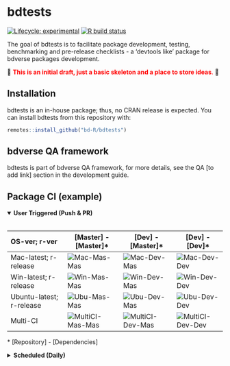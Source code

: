 
<!-- README.md is generated from README.Rmd. Please edit that file -->

# bdtests

<!-- badges: start -->

[![Lifecycle:
experimental](https://img.shields.io/badge/lifecycle-experimental-orange.svg)](https://www.tidyverse.org/lifecycle/#experimental)
[![R build
status](https://github.com/bd-R/bdtests/workflows/R-CMD-check/badge.svg)](https://github.com/bd-R/bdtests/actions)
<!-- badges: end -->

The goal of bdtests is to facilitate package development, testing,
benchmarking and pre-release checklists - a ‘devtools like’ package for
bdverse packages development.  
  
:pencil: <span style="color: red;">**This is an initial draft, just a
basic skeleton and a place to store ideas**.</span> :pencil:

## Installation

bdtests is an in-house package; thus, no CRAN release is expected. You
can install bdtests from this repository with:

``` r
remotes::install_github("bd-R/bdtests")
```

## bdverse QA framework

bdtests is part of bdverse QA framework, for more details, see the QA
\[to add link\] section in the development guide.

## Package CI (example)

<details open>

<summary><b>User Triggered (Push & PR)</b></summary> <br>

| OS-ver; r-ver            | \[Master\] - \[Master\]\*                                                                       | \[Dev\] - \[Master\]\*                                                                                    | \[Dev\] - \[Dev\]\*                                                                                                |
| :----------------------- | ----------------------------------------------------------------------------------------------- | --------------------------------------------------------------------------------------------------------- | ------------------------------------------------------------------------------------------------------------------ |
| Mac-latest; r-release    | ![Mac-Mas-Mas](https://github.com/sunn-e/bddummy/workflows/Mac-Mas-Mas/badge.svg?branch=master) | ![Mac-Dev-Mas](https://github.com/sunn-e/bddummy/workflows/Mac-Dev-Mas/badge.svg?branch=dev)              | ![Mac-Dev-Dev](https://github.com/sunn-e/bddummy/workflows/Mac-Dev-Dev/badge.svg?branch=dev)                       |
| Win-latest; r-release    | ![Win-Mas-Mas](https://github.com/sunn-e/bddummy/workflows/Win-Mas-Mas/badge.svg?branch=master) | ![Win-Dev-Mas](https://github.com/sunn-e/bddummy/workflows/Win-Dev-Mas/badge.svg)                         | ![Win-Dev-Dev](https://github.com/sunn-e/bddummy/workflows/Win-Dev-Dev/badge.svg)                                  |
| Ubuntu-latest; r-release | ![Ubu-Mas-Mas](https://github.com/sunn-e/bddummy/workflows/Ubu-Mas-Mas/badge.svg)               | ![Ubu-Dev-Mas](https://github.com/sunn-e/bddummy/workflows/Ubu-Dev-Mas/badge.svg?branch=dev)              | ![Ubu-Dev-Dev](https://github.com/sunn-e/bddummy/workflows/Ubu-Dev-Dev/badge.svg?branch=dev)                       |
| Multi-CI                 | ![MultiCI-Mas-Mas](https://github.com/sunn-e/bddummy/workflows/Multi-CI-tic-Mas-Mas/badge.svg)  | ![MultiCI-Dev-Mas](https://github.com/sunn-e/bddummy/workflows/Multi-CI-tic-Dev-Mas/badge.svg?branch=dev) | ![MultiCI-Dev-Dev](https://github.com/sunn-e/bddummy/workflows/Multi-CI-tidyverse-Mas-Mas/badge.svg?branch=master) |

\* \[Repository\] - \[Dependencies\]

</details>

<details>

<summary><b>Scheduled (Daily)</b></summary> <br>

| OS-ver; r-ver            | \[Master\] - \[Master\]\*                                                                       | \[Dev\] - \[Master\]\*                                                                                    | \[Dev\] - \[Dev\]\*                                                                                                |
| :----------------------- | ----------------------------------------------------------------------------------------------- | --------------------------------------------------------------------------------------------------------- | ------------------------------------------------------------------------------------------------------------------ |
| Mac-latest; r-release    | ![Mac-Mas-Mas](https://github.com/sunn-e/bddummy/workflows/Mac-Mas-Mas/badge.svg?branch=master) | ![Mac-Dev-Mas](https://github.com/sunn-e/bddummy/workflows/Mac-Dev-Mas/badge.svg?branch=dev)              | ![Mac-Dev-Dev](https://github.com/sunn-e/bddummy/workflows/Mac-Dev-Dev/badge.svg?branch=dev)                       |
| Win-latest; r-release    | ![Win-Mas-Mas](https://github.com/sunn-e/bddummy/workflows/Win-Mas-Mas/badge.svg?branch=master) | ![Win-Dev-Mas](https://github.com/sunn-e/bddummy/workflows/Win-Dev-Mas/badge.svg)                         | ![Win-Dev-Dev](https://github.com/sunn-e/bddummy/workflows/Win-Dev-Dev/badge.svg)                                  |
| Ubuntu-latest; r-release | ![Ubu-Mas-Mas](https://github.com/sunn-e/bddummy/workflows/Ubu-Mas-Mas/badge.svg)               | ![Ubu-Dev-Mas](https://github.com/sunn-e/bddummy/workflows/Ubu-Dev-Mas/badge.svg?branch=dev)              | ![Ubu-Dev-Dev](https://github.com/sunn-e/bddummy/workflows/Ubu-Dev-Dev/badge.svg?branch=dev)                       |
| Multi-CI                 | ![MultiCI-Mas-Mas](https://github.com/sunn-e/bddummy/workflows/Multi-CI-tic-Mas-Mas/badge.svg)  | ![MultiCI-Dev-Mas](https://github.com/sunn-e/bddummy/workflows/Multi-CI-tic-Dev-Mas/badge.svg?branch=dev) | ![MultiCI-Dev-Dev](https://github.com/sunn-e/bddummy/workflows/Multi-CI-tidyverse-Mas-Mas/badge.svg?branch=master) |

</details>
